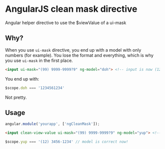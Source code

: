 AngularJS clean mask directive
=================

Angular helper directive to use the $viewValue of a ui-mask

## Why?

When you use `ui-mask` directive, you end up with a model with only numbers (for example). 
You lose the format and everything, which is why you use `ui-mask` in the first place.

```html
<input ui-mask="(99) 9999-9999?9" ng-model="doh"> <!-- input is now (12) 3456-1234_ -->
```

You end up with:

```js
$scope.doh === '1234561234'
```

Not pretty.

## Usage

```js
angular.module('yourapp', ['ngCleanMask']);
```

```html
<input clean-view-value ui-mask="(99) 9999-9999?9" ng-model="yup"> <!-- input is now (12) 3456-1234_ -->
```

```js
$scope.yup === '(12) 3456-1234' // model is correct now!
```
